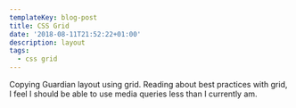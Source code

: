 ```yaml
---
templateKey: blog-post
title: CSS Grid
date: '2018-08-11T21:52:22+01:00'
description: layout
tags:
  - css grid
---
```

Copying Guardian layout using grid. Reading about best practices with grid, I feel I should be able to use media queries less than I currently am.

